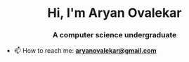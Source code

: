 <h1 align="center">Hi, I'm Aryan Ovalekar</h1>
<h3 align="center">A computer science undergraduate</h3>

- 📫 How to reach me: **aryanovalekar@gmail.com**
